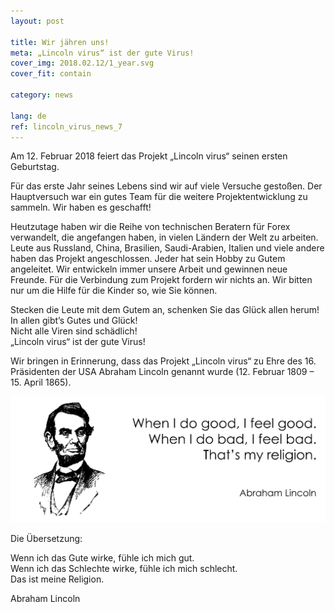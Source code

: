 ```yaml
---
layout: post

title: Wir jähren uns!
meta: „Lincoln virus“ ist der gute Virus!
cover_img: 2018.02.12/1_year.svg
cover_fit: contain

category: news

lang: de
ref: lincoln_virus_news_7
---
```

 
Am 12. Februar 2018 feiert das Projekt „Lincoln virus“ seinen ersten Geburtstag.

Für das erste Jahr seines Lebens sind wir auf viele Versuche gestoßen.
Der Hauptversuch war ein gutes Team für die weitere Projektentwicklung zu sammeln.
Wir haben  es geschafft!

Heutzutage haben wir die Reihe von technischen Beratern für Forex verwandelt, die angefangen haben, in vielen Ländern der Welt zu arbeiten.
Leute aus Russland, China, Brasilien, Saudi-Arabien, Italien und viele andere haben das Projekt angeschlossen.
Jeder hat sein Hobby zu Gutem angeleitet.
Wir entwickeln immer unsere Arbeit und gewinnen neue Freunde.
Für die Verbindung zum Projekt fordern wir nichts an.
Wir bitten nur um die Hilfe für die Kinder so, wie Sie können.

Stecken die Leute mit dem Gutem an, schenken Sie das Glück allen herum!  
In allen gibt’s Gutes und Glück!  
Nicht alle Viren sind schädlich!  
„Lincoln virus“ ist der gute Virus!

Wir bringen in Erinnerung, dass das Projekt „Lincoln virus“ zu Ehre des 16. Präsidenten der USA Abraham Lincoln genannt wurde (12. Februar 1809 – 15. April 1865).

<a data-fancybox="gallery" href="/img/news/2018.02.12/Lincoln.svg"><img src="/img/news/2018.02.12/Lincoln.svg" alt=""></a>

Die Übersetzung:  

Wenn ich das Gute wirke, fühle ich mich gut.  
Wenn ich das Schlechte wirke, fühle ich mich schlecht.  
Das ist meine Religion.  

Abraham Lincoln
